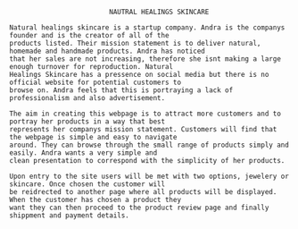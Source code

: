                              NAUTRAL HEALINGS SKINCARE
                             
    Natural healings skincare is a startup company. Andra is the companys founder and is the creator of all of the 
    products listed. Their mission statement is to deliver natural, homemade and handmade products. Andra has noticed 
    that her sales are not increasing, therefore she isnt making a large enough turnover for reproduction. Natural 
    Healings Skincare has a pressence on social media but there is no official website for potential customers to 
    browse on. Andra feels that this is portraying a lack of professionalism and also advertisement. 
    
    The aim in creating this webpage is to attract more customers and to portray her products in a way that best
    represents her companys mission statement. Customers will find that the webpage is simple and easy to navigate 
    around. They can browse through the small range of products simply and easily. Andra wants a very simple and 
    clean presentation to correspond with the simplicity of her products. 
    
    Upon entry to the site users will be met with two options, jewelery or skincare. Once chosen the customer will
    be reidrected to another page where all products will be displayed. When the customer has chosen a product they
    want they can then proceed to the product review page and finally shippment and payment details. 